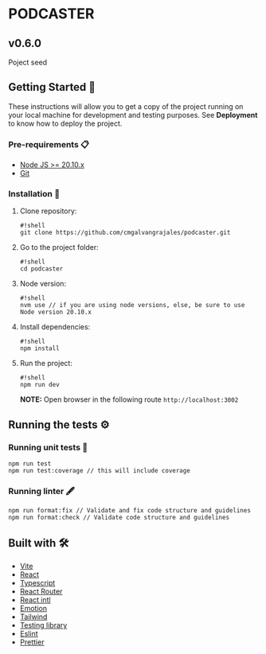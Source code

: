 # PODCASTER

## v0.6.0

Poject seed

## Getting Started 🚀

These instructions will allow you to get a copy of the project running on your local machine for development and testing purposes.
See **Deployment** to know how to deploy the project.

### Pre-requirements 📋

[//]: # 'This is an internal comment not shown in the README visually'
[//]: # 'What things do you need to work with the project and how to install them'

- [Node JS >= 20.10.x](https://nodejs.org/es/)
- [Git](https://git-scm.com/)

### Installation 🔧

[//]: # 'A series of step-by-step examples that tells you what to run to have a development environment running'

1.  Clone repository:

        #!shell
        git clone https://github.com/cmgalvangrajales/podcaster.git

1.  Go to the project folder:

        #!shell
        cd podcaster

1.  Node version:

        #!shell
        nvm use // if you are using node versions, else, be sure to use Node version 20.10.x

1.  Install dependencies:

        #!shell
        npm install

1.  Run the project:

        #!shell
        npm run dev

    **NOTE:**
    Open browser in the following route `http://localhost:3002`

## Running the tests ⚙️

[//]: # 'Explain how to run automated tests for this system'

### Running unit tests 🔩

```shell
npm run test
npm run test:coverage // this will include coverage
```

### Running linter 🖋

```shell
npm run format:fix // Validate and fix code structure and guidelines
npm run format:check // Validate code structure and guidelines
```

## Built with 🛠️

[//]: # 'Mention the development libraries and frameworks you used to create your project'

- [Vite](https://vitejs.dev/)
- [React](https://es.reactjs.org/)
- [Typescript](https://www.typescriptlang.org/)
- [React Router](https://reactrouter.com/)
- [React intl](https://formatjs.io/docs/getting-started/installation/)
- [Emotion](https://emotion.sh/docs/introduction)
- [Tailwind](https://tailwindcss.com/)
- [Testing library](https://testing-library.com/)
- [Eslint](https://eslint.org/)
- [Prettier](https://prettier.io/)
